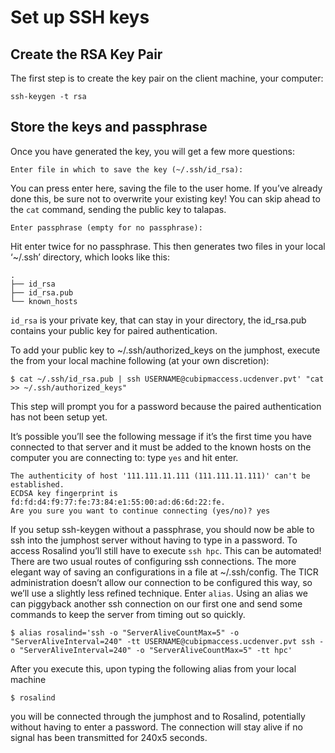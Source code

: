 
# Set up SSH keys

## Create the RSA Key Pair

The first step is to create the key pair on the client machine, your
computer:

    ssh-keygen -t rsa

## Store the keys and passphrase

Once you have generated the key, you will get a few more questions:

    Enter file in which to save the key (~/.ssh/id_rsa):

You can press enter here, saving the file to the user home. If you’ve
already done this, be sure not to overwrite your existing key\! You can
skip ahead to the `cat` command, sending the public key to talapas.

    Enter passphrase (empty for no passphrase):

Hit enter twice for no passphrase. This then generates two files in your
local ‘~/.ssh’ directory, which looks like this:

    .
    ├── id_rsa
    ├── id_rsa.pub
    └── known_hosts

`id_rsa` is your private key, that can stay in your directory, the
id\_rsa.pub contains your public key for paired authentication.

To add your public key to ~/.ssh/authorized\_keys on the jumphost,
execute the from your local machine following (at your own
    discretion):

    $ cat ~/.ssh/id_rsa.pub | ssh USERNAME@cubipmaccess.ucdenver.pvt' "cat >> ~/.ssh/authorized_keys"

This step will prompt you for a password because the paired
authentication has not been setup yet.

It’s possible you’ll see the following message if it’s the first time
you have connected to that server and it must be added to the known
hosts on the computer you are connecting to: type `yes` and hit
    enter.

    The authenticity of host '111.111.11.111 (111.111.11.111)' can't be established.
    ECDSA key fingerprint is fd:fd:d4:f9:77:fe:73:84:e1:55:00:ad:d6:6d:22:fe.
    Are you sure you want to continue connecting (yes/no)? yes

If you setup ssh-keygen without a passphrase, you should now be able to
ssh into the jumphost server without having to type in a password. To
access Rosalind you’ll still have to execute `ssh hpc`. This can be
automated\! There are two usual routes of configuring ssh connections.
The more elegant way of saving an configurations in a file at
~/.ssh/config. The TICR administration doesn’t allow our connection to
be configured this way, so we’ll use a slightly less refined technique.
Enter `alias`. Using an alias we can piggyback another ssh connection on
our first one and send some commands to keep the server from timing out
so
    quickly.

    $ alias rosalind='ssh -o "ServerAliveCountMax=5" -o "ServerAliveInterval=240" -tt USERNAME@cubipmaccess.ucdenver.pvt ssh -o "ServerAliveInterval=240" -o "ServerAliveCountMax=5" -tt hpc'

After you execute this, upon typing the following alias from your local
machine

    $ rosalind

you will be connected through the jumphost and to Rosalind, potentially
without having to enter a password. The connection will stay alive if no
signal has been transmitted for 240x5 seconds.
